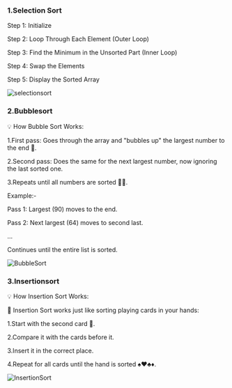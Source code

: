 ### 1.Selection Sort

Step 1: Initialize

Step 2: Loop Through Each Element (Outer Loop)

Step 3: Find the Minimum in the Unsorted Part (Inner Loop)

Step 4: Swap the Elements

Step 5: Display the Sorted Array


![selectionsort](https://github.com/user-attachments/assets/16f2132a-6297-47ca-8b1a-72ae517fbb96)


### 2.Bubblesort


💡 How Bubble Sort Works:


1.First pass: Goes through the array and "bubbles up" the largest number to the end 🫧.

2.Second pass: Does the same for the next largest number, now ignoring the last sorted one.

3.Repeats until all numbers are sorted 🔄✅.


Example:-


Pass 1: Largest (90) moves to the end.

Pass 2: Next largest (64) moves to second last.

...

Continues until the entire list is sorted.


![BubbleSort](https://github.com/user-attachments/assets/45e82fbd-751b-435f-a647-f7146d7684f9)



### 3.Insertionsort


💡 How Insertion Sort Works:


🧠 Insertion Sort works just like sorting playing cards in your hands:

1.Start with the second card 🎴.

2.Compare it with the cards before it.

3.Insert it in the correct place.

4.Repeat for all cards until the hand is sorted ♠️♥️♣️♦️.



![InsertionSort](https://github.com/user-attachments/assets/fc452d5e-8f47-4e61-95e1-3bfb76c5b9a1)

